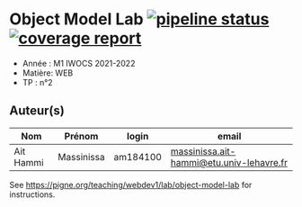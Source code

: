 # Object Model Lab [![pipeline status](https://www-apps.univ-lehavre.fr/forge/2021-2022-M1/WEB-objectmodel-lab/badges/master/pipeline.svg)](https://www-apps.univ-lehavre.fr/forge/2021-2022-M1/WEB-objectmodel-lab/commits/master) [![coverage report](https://www-apps.univ-lehavre.fr/forge/2021-2022-M1/WEB-objectmodel-lab/badges/master/coverage.svg)](https://www-apps.univ-lehavre.fr/forge/2021-2022-M1/WEB-objectmodel-lab/commits/master)

- Année : M1 IWOCS 2021-2022
- Matière: WEB
- TP : n°2

## Auteur(s)

|Nom|Prénom|login|email|
|--|--|--|--|
|Ait Hammi|Massinissa|am184100|massinissa.ait-hammi@etu.univ-lehavre.fr|

See <https://pigne.org/teaching/webdev1/lab/object-model-lab> for instructions.
